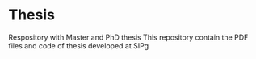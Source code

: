# Thesis
Respository with Master and PhD thesis 
This repository contain the PDF files and code of thesis developed at SIPg

